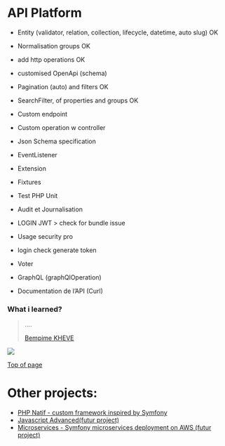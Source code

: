 # API Platform

- Entity
  (validator, relation, collection, lifecycle,    datetime, auto slug) OK
- Normalisation groups OK
- add http operations  OK
- customised OpenApi (schema)
- Pagination (auto) and filters OK
- SearchFilter, of properties and groups OK
- Custom endpoint
- Custom operation w controller
- Json Schema specification
- EventListener
- Extension
- Fixtures
- Test PHP Unit
- Audit et Journalisation

- LOGIN JWT > check for bundle issue
- Usage security pro
- login check  generate token
- Voter
- GraphQL (graphQlOperation)
- Documentation de l’API (Curl)
### What i learned?

> ....
>
> [Bempime KHEVE](https://www.linkedin.com/in/bempime-kheve/)<br/>
>
>

<a href="https://www.linkedin.com/in/bempime-kheve/"><img src="https://img.shields.io/badge/LinkedIn-0077B5?style=for-the-badge&logo=linkedin&logoColor=white"></a>


<a href="https://github.com/Juju075/symfony-devops#symfony-6-monolithic--php-810--mysql-8--docker--jenkins-ci--argo-cd-helm--kubernetes--aws">Top of page</a>

# Other projects:

<ul>
    <li><a href="https://github.com/Juju075/php-framework">PHP Natif - custom framework inspired by Symfony</a></li>
    <li><a href="#">Javascript Advanced(futur project)</a></li>
    <li><a href="#">Microservices - Symfony microservices deployment on AWS (futur project)</a></li>
</ul>
<br>